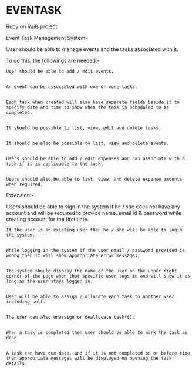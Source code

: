 # EVENTASK

Ruby on Rails project

Event Task Management System-


User should be able to manage events and the tasks associated with it.

To do this, the followings are needed:-

    User should be able to add / edit events. 


    An event can be associated with one or more tasks. 


    Each task when created will also have separate fields beside it to specify date and time to show when the task is scheduled to be completed. 


    It should be possible to list, view, edit and delete tasks.


    It should be also be possible to list, view and delete events.


    Users should be able to add / edit expenses and can associate with a task if it is applicable to the task.


    Users should also be able to list, view, and delete expense amounts when required.




Extension:-

Users should be able to sign in the system if he / she does not have any account and will be required to provide name, email id & password while creating account for the first time.

    If the user is an existing user then he / she will be able to login the system.


    While logging in the system if the user email / password provided is wrong then it will show appropriate error messages.


    The system should display the name of the user on the upper right corner of the page when that specific user logs in and will show it as long as the user stays logged in.


    User will be able to assign / allocate each task to another user including self.


    The user can also unassign or deallocate task(s).


    When a task is completed then user should be able to mark the task as done. 


    A task can have due date, and if it is not completed on or before time then appropriate messages will be displayed on opening the task details.